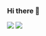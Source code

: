 ### Hi there 👋
<a href="https://www.notion.so/e4fafd76b5b942559cdd2d12f424ac5a" target="_blank"><img src="https://img.shields.io/badge/Notion-333333?style=flat-square&logo=Notion&logoColor=White"/></a>
<a href="https://www.instagram.com/sseung__su._/" target="_blank"><img src="https://img.shields.io/badge/Instagram-E4405F?style=flat-square&logo=Instagram&logoColor=White"/></a>

<!--
**KKaeBu/KKaeBu** is a ✨ _special_ ✨ repository because its `README.md` (this file) appears on your GitHub profile.

Here are some ideas to get you started:

- 🔭 I’m currently working on ...
- 🌱 I’m currently learning ...
- 👯 I’m looking to collaborate on ...
- 🤔 I’m looking for help with ...
- 💬 Ask me about ...
- 📫 How to reach me: ...
- 😄 Pronouns: ...
- ⚡ Fun fact: ...
-->
